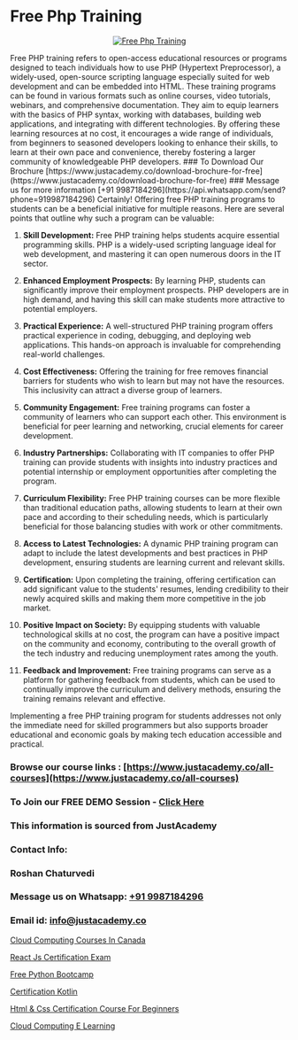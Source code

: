 # Free Php Training

<p align="center">
  <a href="https://justacademy.co/course-detail/php-training">
    <img src="https://justacademy.co/storage2/course_image/1676637155_course_image.webp" alt="Free Php Training">
  </a>
</p>
Free PHP training refers to open-access educational resources or programs designed to teach individuals how to use PHP (Hypertext Preprocessor), a widely-used, open-source scripting language especially suited for web development and can be embedded into HTML. These training programs can be found in various formats such as online courses, video tutorials, webinars, and comprehensive documentation. They aim to equip learners with the basics of PHP syntax, working with databases, building web applications, and integrating with different technologies. By offering these learning resources at no cost, it encourages a wide range of individuals, from beginners to seasoned developers looking to enhance their skills, to learn at their own pace and convenience, thereby fostering a larger community of knowledgeable PHP developers.
### To Download Our Brochure [https://www.justacademy.co/download-brochure-for-free](https://www.justacademy.co/download-brochure-for-free)
### Message us for more information [+91 9987184296](https://api.whatsapp.com/send?phone=919987184296)
Certainly! Offering free PHP training programs to students can be a beneficial initiative for multiple reasons. Here are several points that outline why such a program can be valuable:

1) **Skill Development:** Free PHP training helps students acquire essential programming skills. PHP is a widely-used scripting language ideal for web development, and mastering it can open numerous doors in the IT sector.

2) **Enhanced Employment Prospects:** By learning PHP, students can significantly improve their employment prospects. PHP developers are in high demand, and having this skill can make students more attractive to potential employers.

3) **Practical Experience:** A well-structured PHP training program offers practical experience in coding, debugging, and deploying web applications. This hands-on approach is invaluable for comprehending real-world challenges.

4) **Cost Effectiveness:** Offering the training for free removes financial barriers for students who wish to learn but may not have the resources. This inclusivity can attract a diverse group of learners.

5) **Community Engagement:** Free training programs can foster a community of learners who can support each other. This environment is beneficial for peer learning and networking, crucial elements for career development.

6) **Industry Partnerships:** Collaborating with IT companies to offer PHP training can provide students with insights into industry practices and potential internship or employment opportunities after completing the program.

7) **Curriculum Flexibility:** Free PHP training courses can be more flexible than traditional education paths, allowing students to learn at their own pace and according to their scheduling needs, which is particularly beneficial for those balancing studies with work or other commitments.

8) **Access to Latest Technologies:** A dynamic PHP training program can adapt to include the latest developments and best practices in PHP development, ensuring students are learning current and relevant skills.

9) **Certification:** Upon completing the training, offering certification can add significant value to the students' resumes, lending credibility to their newly acquired skills and making them more competitive in the job market.

10) **Positive Impact on Society:** By equipping students with valuable technological skills at no cost, the program can have a positive impact on the community and economy, contributing to the overall growth of the tech industry and reducing unemployment rates among the youth.

11) **Feedback and Improvement:** Free training programs can serve as a platform for gathering feedback from students, which can be used to continually improve the curriculum and delivery methods, ensuring the training remains relevant and effective.

Implementing a free PHP training program for students addresses not only the immediate need for skilled programmers but also supports broader educational and economic goals by making tech education accessible and practical.

### Browse our course links : [https://www.justacademy.co/all-courses](https://www.justacademy.co/all-courses) 
### To Join our FREE DEMO Session - [Click Here](https://www.justacademy.co/register-for-course-demo)


### This information is sourced from JustAcademy
### Contact Info:
### Roshan Chaturvedi
### Message us on Whatsapp: [+91 9987184296](https://api.whatsapp.com/send?phone=919987184296)
### Email id: [info@justacademy.co](mailto:info@justacademy.co)
                
[Cloud Computing Courses In Canada](https://www.linkedin.com/pulse/cloud-computing-courses-canada-justacademy-boston-khtkc?trackingId=mbZkBsigo1bxq7W6qRivlw%3D%3D&lipi=urn%3Ali%3Apage%3Ad_flagship3_company_admin%3BkPVrWTfFTkmAnpxdswF1RA%3D%3D)

[React Js Certification Exam](https://www.linkedin.com/pulse/react-js-certification-exam-justacademy-bay-area-44d0c?trackingId=jac%2FUcECzNz8JUM4k%2BKD0w%3D%3D&lipi=urn%3Ali%3Apage%3Ad_flagship3_company_admin%3BA%2BceJxOfQEyVvKB2rfxduA%3D%3D)

[Free Python Bootcamp](https://medium.com/@kamblerajas684/free-python-bootcamp-1dbd748dcf1a)

[Certification Kotlin](https://medium.com/@namusn/certification-kotlin-bdce1dab7578)

[Html & Css Certification Course For Beginners](https://justacademyin.github.io/justacademy/html-&-css-certification-course-for-beginners)

[Cloud Computing E Learning](https://justacademyin.github.io/justacademy/cloud-computing-e-learning)

